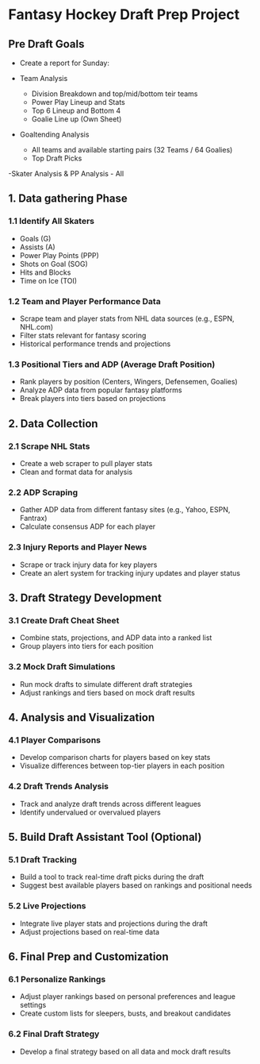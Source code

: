 

# Fantasy Hockey Draft Prep Project

## Pre Draft Goals 
- Create a report for Sunday:
- Team Analysis 
    - Division Breakdown and top/mid/bottom teir teams 
    - Power Play Lineup and Stats
    - Top 6 Lineup and Bottom 4 
    - Goalie Line up (Own Sheet)

- Goaltending Analysis
    - All teams and available starting pairs (32 Teams / 64 Goalies)
    - Top Draft Picks 

-Skater Analysis & PP Analysis
    - All





## 1. Data gathering Phase
### 1.1 Identify All Skaters
- Goals (G)
- Assists (A)
- Power Play Points (PPP)
- Shots on Goal (SOG)
- Hits and Blocks
- Time on Ice (TOI)












### 1.2 Team and Player Performance Data
- Scrape team and player stats from NHL data sources (e.g., ESPN, NHL.com)
- Filter stats relevant for fantasy scoring
- Historical performance trends and projections

### 1.3 Positional Tiers and ADP (Average Draft Position)
- Rank players by position (Centers, Wingers, Defensemen, Goalies)
- Analyze ADP data from popular fantasy platforms
- Break players into tiers based on projections

## 2. Data Collection
### 2.1 Scrape NHL Stats
- Create a web scraper to pull player stats
- Clean and format data for analysis

### 2.2 ADP Scraping
- Gather ADP data from different fantasy sites (e.g., Yahoo, ESPN, Fantrax)
- Calculate consensus ADP for each player

### 2.3 Injury Reports and Player News
- Scrape or track injury data for key players
- Create an alert system for tracking injury updates and player status

## 3. Draft Strategy Development
### 3.1 Create Draft Cheat Sheet
- Combine stats, projections, and ADP data into a ranked list
- Group players into tiers for each position

### 3.2 Mock Draft Simulations
- Run mock drafts to simulate different draft strategies
- Adjust rankings and tiers based on mock draft results

## 4. Analysis and Visualization
### 4.1 Player Comparisons
- Develop comparison charts for players based on key stats
- Visualize differences between top-tier players in each position

### 4.2 Draft Trends Analysis
- Track and analyze draft trends across different leagues
- Identify undervalued or overvalued players

## 5. Build Draft Assistant Tool (Optional)
### 5.1 Draft Tracking
- Build a tool to track real-time draft picks during the draft
- Suggest best available players based on rankings and positional needs

### 5.2 Live Projections
- Integrate live player stats and projections during the draft
- Adjust projections based on real-time data

## 6. Final Prep and Customization
### 6.1 Personalize Rankings
- Adjust player rankings based on personal preferences and league settings
- Create custom lists for sleepers, busts, and breakout candidates

### 6.2 Final Draft Strategy
- Develop a final strategy based on all data and mock draft results